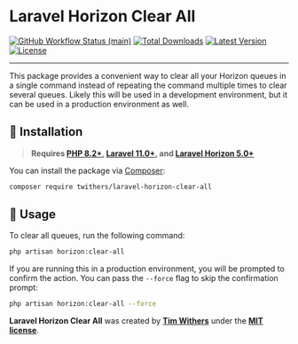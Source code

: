 # Laravel Horizon Clear All
<p>
    <a href="https://github.com/TWithers/laravel-horizon-clear-all/actions"><img alt="GitHub Workflow Status (main)" src="https://github.com/TWithers/laravel-horizon-clear-all/actions/workflows/tests.yml/badge.svg"></a>
    <a href="https://packagist.org/packages/twithers/laravel-horizon-clear-all"><img alt="Total Downloads" src="https://img.shields.io/packagist/dt/twithers/laravel-horizon-clear-all"></a>
    <a href="https://packagist.org/packages/twithers/laravel-horizon-clear-all"><img alt="Latest Version" src="https://img.shields.io/packagist/v/twithers/laravel-horizon-clear-all"></a>
    <a href="https://packagist.org/packages/twithers/laravel-horizon-clear-all"><img alt="License" src="https://img.shields.io/packagist/l/twithers/laravel-horizon-clear-all"></a>
</p>

------

This package provides a convenient way to clear all your Horizon queues in a single command instead of repeating the command multiple times to clear several queues.
Likely this will be used in a development environment, but it can be used in a production environment as well.

## 🚀 Installation

> **Requires [PHP 8.2+](https://php.net/releases), [Laravel 11.0+](https://laravel.com), and [Laravel Horizon 5.0+](https://laravel.com/docs/11.x/horizon)**

You can install the package via [Composer](https://getcomposer.org):

```bash
composer require twithers/laravel-horizon-clear-all
```

## 🙌 Usage

To clear all queues, run the following command:

```bash
php artisan horizon:clear-all
```

If you are running this in a production environment, you will be prompted to confirm the action. You can pass the `--force` flag to skip the confirmation prompt:

```bash
php artisan horizon:clear-all --force
```

**Laravel Horizon Clear All** was created by **[Tim Withers](https://twitter.com/TheTimWithers)** under the **[MIT license](https://opensource.org/licenses/MIT)**.
